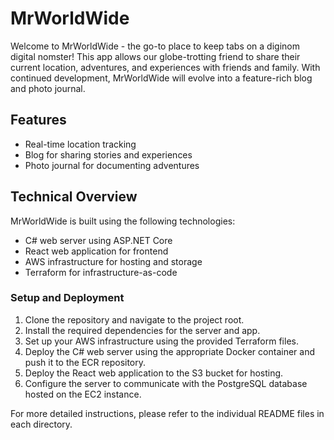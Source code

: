 # MrWorldWide

Welcome to MrWorldWide - the go-to place to keep tabs on a diginom digital nomster!
This app allows our globe-trotting friend to share their current location, adventures, 
and experiences with friends and family. With continued development, MrWorldWide will 
evolve into a feature-rich blog and photo journal.

## Features

- Real-time location tracking
- Blog for sharing stories and experiences
- Photo journal for documenting adventures

## Technical Overview

MrWorldWide is built using the following technologies:

- C# web server using ASP.NET Core
- React web application for frontend
- AWS infrastructure for hosting and storage
- Terraform for infrastructure-as-code


### Setup and Deployment

1. Clone the repository and navigate to the project root.
2. Install the required dependencies for the server and app.
3. Set up your AWS infrastructure using the provided Terraform files.
4. Deploy the C# web server using the appropriate Docker container and push it to the ECR repository.
5. Deploy the React web application to the S3 bucket for hosting.
6. Configure the server to communicate with the PostgreSQL database hosted on the EC2 instance.

For more detailed instructions, please refer to the individual README files in each directory.

